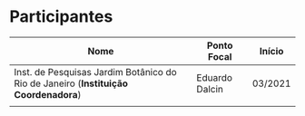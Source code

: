 # Participantes

| Nome | Ponto Focal | Início |
|---|---|---|
| Inst. de Pesquisas Jardim Botânico do Rio de Janeiro (__Instituição Coordenadora__) | Eduardo Dalcin | 03/2021 |
|  |  |  |